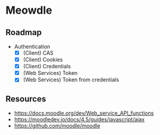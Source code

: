 # Meowdle

## Roadmap

- Authentication
  - [x] (Client) CAS
  - [x] (Client) Cookies
  - [x] (Client) Credentials
  - [x] (Web Services) Token
  - [x] (Web Services) Token from credentials

## Resources

- <https://docs.moodle.org/dev/Web_service_API_functions>
- <https://moodledev.io/docs/4.5/guides/javascript/ajax>
- <https://github.com/moodle/moodle>
